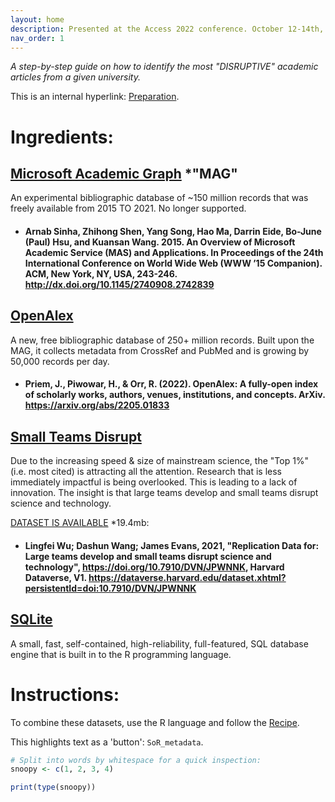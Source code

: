 ```yaml
---
layout: home
description: Presented at the Access 2022 conference. October 12-14th, 2022: Carleton University, Ottawa.
nav_order: 1
---
```


*A step-by-step guide on how to identify the most "DISRUPTIVE" academic articles from a given university.*

This is an internal hyperlink: [Preparation](preparation).

# Ingredients:

## [Microsoft Academic Graph](https://www.microsoft.com/en-us/research/project/microsoft-academic-graph/) *"MAG"
An experimental bibliographic database of ~150 million records that was freely available from 2015 TO 2021. No longer supported. 

- #### Arnab Sinha, Zhihong Shen, Yang Song, Hao Ma, Darrin Eide, Bo-June (Paul) Hsu, and Kuansan Wang. 2015. An Overview of Microsoft Academic Service (MAS) and Applications. In Proceedings of the 24th International Conference on World Wide Web (WWW ’15 Companion). ACM, New York, NY, USA, 243-246. http://dx.doi.org/10.1145/2740908.2742839


## [OpenAlex](https://openalex.org)
A new, free bibliographic database of 250+ million records. Built upon the MAG, it collects metadata from CrossRef and PubMed and is growing by 50,000 records per day.

- #### Priem, J., Piwowar, H., & Orr, R. (2022). OpenAlex: A fully-open index of scholarly works, authors, venues, institutions, and concepts. ArXiv. https://arxiv.org/abs/2205.01833


## [Small Teams Disrupt](https://lingfeiwu.github.io/smallTeams/)

Due to the increasing speed & size of mainstream science, the "Top 1%" (i.e. most cited) is attracting all the attention. Research that is less immediately impactful is being overlooked.  This is leading to a lack of innovation. The insight is that large teams develop and small teams disrupt science and technology.

[DATASET IS AVAILABLE](https://dataverse.harvard.edu/dataset.xhtml?persistentId=doi:10.7910/DVN/JPWNNK) *19.4mb:
- #### Lingfei Wu; Dashun Wang; James Evans, 2021, "Replication Data for: Large teams develop and small teams disrupt science and technology", https://doi.org/10.7910/DVN/JPWNNK, Harvard Dataverse, V1. https://dataverse.harvard.edu/dataset.xhtml?persistentId=doi:10.7910/DVN/JPWNNK


## [SQLite](https://www.sqlite.org/index.html)
A small, fast, self-contained, high-reliability, full-featured, SQL database engine that is built in to the R programming language.


# Instructions:
To combine these datasets, use the R language and follow the [Recipe](recipe.md). 

This highlights text as a 'button': `SoR_metadata`.


```r
# Split into words by whitespace for a quick inspection:
snoopy <- c(1, 2, 3, 4)

print(type(snoopy))
```
